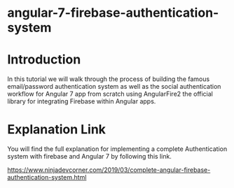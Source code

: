 # angular-7-firebase-authentication-system

# Introduction

In this tutorial  we will walk through the process of building the famous email/password authentication system as well as the social authentication workflow for Angular 7 app from scratch using AngularFire2 the official library for integrating Firebase within Angular apps.

# Explanation Link

You will find the full explanation for implementing a complete Authentication system with firebase and Angular 7 by following this link.

https://www.ninjadevcorner.com/2019/03/complete-angular-firebase-authentication-system.html